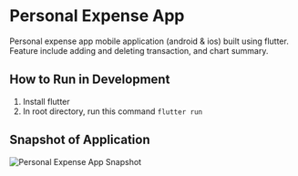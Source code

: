# Personal Expense App

Personal expense app mobile application (android & ios) built using flutter. Feature include adding and deleting transaction, and chart summary.

## How to Run in Development

1. Install flutter
2. In root directory, run this command
`flutter run`

## Snapshot of Application
![Personal Expense App Snapshot](https://i.imgur.com/VFL4toX.png)
